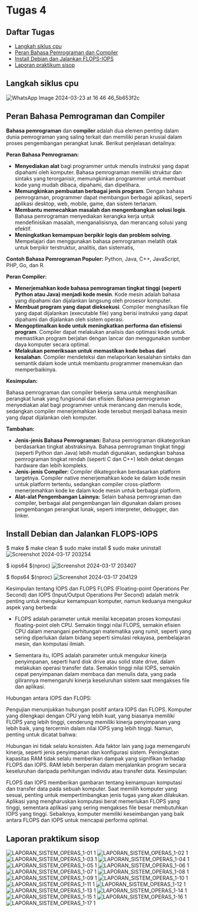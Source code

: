 # Tugas 4


## Daftar Tugas
- [Langkah siklus cpu](https://github.com/rijalabbd/SysOP24-3123521019/blob/main/Tugas%204/readme.md#langkah-siklus-cpu)
- [Peran Bahasa Pemrograman dan Compiler](https://github.com/rijalabbd/SysOP24-3123521019/blob/main/Tugas%204/readme.md#peran-bahasa-pemrograman-dan-compiler)
- [Install Debian dan Jalankan FLOPS-IOPS](https://github.com/rijalabbd/SysOP24-3123521019/blob/main/Tugas%204/readme.md#install-debian-dan-jalankan-flops-iops)
- [Laporan praktikum sisop]()



## Langkah siklus cpu

![WhatsApp Image 2024-03-23 at 16 46 46_5b653f2c](https://github.com/rijalabbd/SysOP24-3123521019/assets/141767343/80030fad-df33-4c51-a175-aa7809f9ad61)

## Peran Bahasa Pemrograman dan Compiler

**Bahasa pemrograman** dan **compiler** adalah dua elemen penting dalam dunia pemrograman yang saling terkait dan memiliki peran krusial dalam proses pengembangan perangkat lunak. Berikut penjelasan detailnya:

**Peran Bahasa Pemrograman:**

* **Menyediakan alat** bagi programmer untuk menulis instruksi yang dapat dipahami oleh komputer. Bahasa pemrograman memiliki struktur dan sintaks yang terorganisir, memungkinkan programmer untuk membuat kode yang mudah dibaca, dipahami, dan dipelihara.
* **Memungkinkan pembuatan berbagai jenis program**. Dengan bahasa pemrograman, programmer dapat membangun berbagai aplikasi, seperti aplikasi desktop, web, mobile, game, dan sistem tertanam.
* **Membantu memecahkan masalah dan mengembangkan solusi logis**. Bahasa pemrograman menyediakan kerangka kerja untuk mendefinisikan masalah, menganalisisnya, dan merancang solusi yang efektif.
* **Meningkatkan kemampuan berpikir logis dan problem solving**. Mempelajari dan menggunakan bahasa pemrograman melatih otak untuk berpikir terstruktur, analitis, dan sistematis,  

**Contoh Bahasa Pemrograman Populer:** Python, Java, C++, JavaScript, PHP, Go, dan R.

**Peran Compiler:**

* **Menerjemahkan kode bahasa pemrograman tingkat tinggi (seperti Python atau Java) menjadi kode mesin**. Kode mesin adalah bahasa yang dipahami dan dijalankan langsung oleh prosesor komputer.
* **Membuat program yang dapat dieksekusi**. Compiler menghasilkan file yang dapat dijalankan (executable file) yang berisi instruksi yang dapat dipahami dan dijalankan oleh sistem operasi.
* **Mengoptimalkan kode untuk meningkatkan performa dan efisiensi program**. Compiler dapat melakukan analisis dan optimasi kode untuk memastikan program berjalan dengan lancar dan menggunakan sumber daya komputer secara optimal.
* **Melakukan pemeriksaan untuk memastikan kode bebas dari kesalahan**. Compiler mendeteksi dan melaporkan kesalahan sintaks dan semantik dalam kode untuk membantu programmer menemukan dan memperbaikinya.

**Kesimpulan:**

Bahasa pemrograman dan compiler bekerja sama untuk menghasilkan perangkat lunak yang fungsional dan efisien. Bahasa pemrograman menyediakan alat bagi programmer untuk merancang dan menulis kode, sedangkan compiler menerjemahkan kode tersebut menjadi bahasa mesin yang dapat dijalankan oleh komputer.

**Tambahan:**

* **Jenis-jenis Bahasa Pemrograman:** Bahasa pemrograman dikategorikan berdasarkan tingkat abstraksinya. Bahasa pemrograman tingkat tinggi (seperti Python dan Java) lebih mudah digunakan, sedangkan bahasa pemrograman tingkat rendah (seperti C dan C++) lebih dekat dengan hardware dan lebih kompleks.
* **Jenis-jenis Compiler:** Compiler dikategorikan berdasarkan platform targetnya. Compiler native menerjemahkan kode ke dalam kode mesin untuk platform tertentu, sedangkan compiler cross-platform menerjemahkan kode ke dalam kode mesin untuk berbagai platform.
* **Alat-alat Pengembangan Lainnya:** Selain bahasa pemrograman dan compiler, berbagai alat pengembangan lain digunakan dalam proses pengembangan perangkat lunak, seperti interpreter, debugger, dan linker.


## Install Debian dan Jalankan FLOPS-IOPS

$ make
$ make clean
$ sudo make install
$ sudo make uninstall
![Screenshot 2024-03-17 203254](https://github.com/rijalabbd/SysOP24-3123521019/assets/141767343/428361b7-4dbc-4ffb-9b18-58f86082a626)

$ iops64 $(nproc)
![Screenshot 2024-03-17 203407](https://github.com/rijalabbd/SysOP24-3123521019/assets/141767343/8076ea82-1c7e-44af-b874-1d7e5956109d)

$ flops64 $(nproc)
![Screenshot 2024-03-17 204129](https://github.com/rijalabbd/SysOP24-3123521019/assets/141767343/d520bb38-de0b-4c61-9550-4e115413befc)

Kesimpulan tentang IOPS dan FLOPS
FLOPS (Floating-point Operations Per Second) dan IOPS (Input/Output Operations Per Second) adalah metrik penting untuk mengukur kemampuan komputer, namun keduanya mengukur aspek yang berbeda:

- FLOPS adalah parameter untuk menilai kecepatan proses komputasi floating-point oleh CPU. Semakin tinggi nilai FLOPS, semakin efisien CPU dalam menangani perhitungan matematika yang rumit, seperti yang sering diperlukan dalam bidang seperti simulasi rekayasa, pembelajaran mesin, dan komputasi ilmiah.

- Sementara itu, IOPS adalah parameter untuk mengukur kinerja penyimpanan, seperti hard disk drive atau solid state drive, dalam melakukan operasi transfer data. Semakin tinggi nilai IOPS, semakin cepat penyimpanan dalam membaca dan menulis data, yang pada gilirannya memengaruhi kinerja keseluruhan sistem saat mengakses file dan aplikasi.

Hubungan antara IOPS dan FLOPS:

Pengujian menunjukkan hubungan positif antara IOPS dan FLOPS. Komputer yang dilengkapi dengan CPU yang lebih kuat, yang biasanya memiliki FLOPS yang lebih tinggi, cenderung memiliki kinerja penyimpanan yang lebih baik, yang tercermin dalam nilai IOPS yang lebih tinggi. Namun, penting untuk dicatat bahwa:

Hubungan ini tidak selalu konsisten. Ada faktor lain yang juga memengaruhi kinerja, seperti jenis penyimpanan dan konfigurasi sistem.
Peningkatan kapasitas RAM tidak selalu memberikan dampak yang signifikan terhadap FLOPS dan IOPS. RAM lebih berperan dalam menjalankan program secara keseluruhan daripada perhitungan individu atau transfer data.
Kesimpulan:

FLOPS dan IOPS memberikan gambaran tentang kemampuan komputasi dan transfer data pada sebuah komputer.
Saat memilih komputer yang sesuai, penting untuk mempertimbangkan jenis tugas yang akan dilakukan. Aplikasi yang mengharuskan komputasi berat memerlukan FLOPS yang tinggi, sementara aplikasi yang sering mengakses file besar membutuhkan IOPS yang tinggi.
Sebaiknya, komputer memiliki keseimbangan yang baik antara FLOPS dan IOPS untuk mencapai performa optimal.

## Laporan praktikum sisop

![LAPORAN_SISTEM_OPERAS_1-01 1](https://github.com/rijalabbd/SysOP24-3123521019/assets/141767343/2fcd9a54-7c92-4a17-986e-cae52cd9b732)
![LAPORAN_SISTEM_OPERAS_1-02 1](https://github.com/rijalabbd/SysOP24-3123521019/assets/141767343/6bf4a345-4037-4b15-963a-785b953256bf)
![LAPORAN_SISTEM_OPERAS_1-03 1](https://github.com/rijalabbd/SysOP24-3123521019/assets/141767343/2f5ee0d5-15ba-4b27-b203-9d409b55340a)
![LAPORAN_SISTEM_OPERAS_1-04 1](https://github.com/rijalabbd/SysOP24-3123521019/assets/141767343/d0970c42-10eb-4ea6-a9e2-a5bab1f1c784)
![LAPORAN_SISTEM_OPERAS_1-05 1](https://github.com/rijalabbd/SysOP24-3123521019/assets/141767343/e509fb35-198b-4607-a73d-204e2447c41f)
![LAPORAN_SISTEM_OPERAS_1-06 1](https://github.com/rijalabbd/SysOP24-3123521019/assets/141767343/fbab55e0-becd-463b-87fd-016c5b0383cc)
![LAPORAN_SISTEM_OPERAS_1-07 1](https://github.com/rijalabbd/SysOP24-3123521019/assets/141767343/4fd8f499-93fd-4b07-bf6a-e36a22ef5c5f)
![LAPORAN_SISTEM_OPERAS_1-08 1](https://github.com/rijalabbd/SysOP24-3123521019/assets/141767343/a6d5dfb7-f5b4-4934-a792-70ca7d32bed4)
![LAPORAN_SISTEM_OPERAS_1-09 1](https://github.com/rijalabbd/SysOP24-3123521019/assets/141767343/d9093494-f76d-4fe2-9318-bd28d929bfa6)
![LAPORAN_SISTEM_OPERAS_1-10 1](https://github.com/rijalabbd/SysOP24-3123521019/assets/141767343/8ab25221-cb5c-4819-ba3f-6650cd507aef)
![LAPORAN_SISTEM_OPERAS_1-11 1](https://github.com/rijalabbd/SysOP24-3123521019/assets/141767343/88e1678f-0ebb-4db2-ae1c-3242d5809ee8)
![LAPORAN_SISTEM_OPERAS_1-12 1](https://github.com/rijalabbd/SysOP24-3123521019/assets/141767343/b7325dc7-93f2-41d7-8b53-51f69f1fb01b)
![LAPORAN_SISTEM_OPERAS_1-13 1](https://github.com/rijalabbd/SysOP24-3123521019/assets/141767343/ad2b5464-8a30-4bd9-b147-dc9a7f353f57)
![LAPORAN_SISTEM_OPERAS_1-14 1](https://github.com/rijalabbd/SysOP24-3123521019/assets/141767343/cfc85710-974a-4b49-9267-07dfd5d5937c)
![LAPORAN_SISTEM_OPERAS_1-15 1](https://github.com/rijalabbd/SysOP24-3123521019/assets/141767343/126fa31e-b99c-4501-91f4-50942434f391)
![LAPORAN_SISTEM_OPERAS_1-16 1](https://github.com/rijalabbd/SysOP24-3123521019/assets/141767343/0c48bd5a-2f0a-4d0d-a4e4-00d653af7f66)
![LAPORAN_SISTEM_OPERAS_1-17 1](https://github.com/rijalabbd/SysOP24-3123521019/assets/141767343/d962cb59-b3fc-4a2f-9e00-c7769b4cf5cf)


